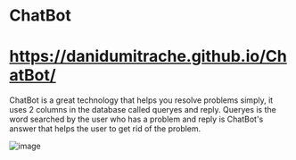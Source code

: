# ChatBot
# https://danidumitrache.github.io/ChatBot/
ChatBot is a great technology that helps you resolve problems simply, it uses 2 columns in the database called queryes and reply. Queryes is the word searched by the user who has a problem and reply is ChatBot's answer that helps the user to get rid of the problem.

![image](https://user-images.githubusercontent.com/76882185/200129748-f06adb42-52a2-4723-bf44-7e039f73d85d.png)
